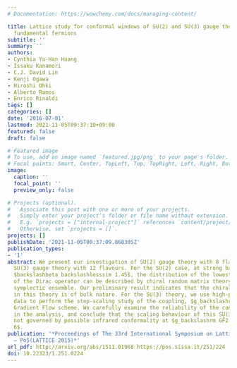 ```yaml
---
# Documentation: https://wowchemy.com/docs/managing-content/

title: Lattice study for conformal windows of SU(2) and SU(3) gauge theories with
  fundamental fermions
subtitle: ''
summary: ''
authors:
- Cynthia Yu-Han Huang
- Issaku Kanamori
- C.J. David Lin
- Kenji Ogawa
- Hiroshi Ohki
- Alberto Ramos
- Enrico Rinaldi
tags: []
categories: []
date: '2016-07-01'
lastmod: 2021-11-05T09:37:10+09:00
featured: false
draft: false

# Featured image
# To use, add an image named `featured.jpg/png` to your page's folder.
# Focal points: Smart, Center, TopLeft, Top, TopRight, Left, Right, BottomLeft, Bottom, BottomRight.
image:
  caption: ''
  focal_point: ''
  preview_only: false

# Projects (optional).
#   Associate this post with one or more of your projects.
#   Simply enter your project's folder or file name without extension.
#   E.g. `projects = ["internal-project"]` references `content/project/deep-learning/index.md`.
#   Otherwise, set `projects = []`.
projects: []
publishDate: '2021-11-05T00:37:09.868305Z'
publication_types:
- '1'
abstract: We present our investigation of SU(2) gauge theory with 8 flavours, and
  SU(3) gauge theory with 12 flavours. For the SU(2) case, at strong bare coupling,
  $backslashbeta backslashlesssim 1.45$, the distribution of the lowest eigenvalue
  of the Dirac operator can be described by chiral random matrix theory for the Gaussian
  symplectic ensemble. Our preliminary result indicates that the chiral phase transition
  in this theory is of bulk nature. For the SU(3) theory, we use high-precision lattice
  data to perform the step-scaling study of the coupling, $g_backslashrm GF$, in the
  Gradient Flow scheme. We carefully examine the reliability of the continuum extrapolation
  in the analysis, and conclude that the scaling behaviour of this SU(3) theory is
  not governed by possible infrared conformality at $g_backslashrm GF̂2 backslashlesssim
  6$.
publication: '*Proceedings of The 33rd International Symposium on Lattice Field Theory
  — PoS(LATTICE 2015)*'
url_pdf: http://arxiv.org/abs/1511.01968 https://pos.sissa.it/251/224
doi: 10.22323/1.251.0224
---
```

